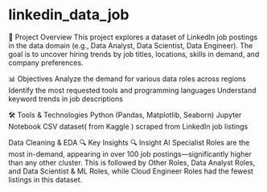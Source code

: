 # linkedin_data_job
📌 Project Overview
This project explores a dataset of LinkedIn job postings in the data domain (e.g., Data Analyst, Data Scientist, Data Engineer). The goal is to uncover hiring trends by job titles, locations, skills in demand, and company preferences.

📊 Objectives
Analyze the demand for various data roles across regions
Identify the most requested tools and programming languages
Understand keyword trends in job descriptions

🛠️ Tools & Technologies
Python (Pandas, Matplotlib, Seaborn)
Jupyter Notebook
CSV dataset( from Kaggle ) scraped from LinkedIn job listings

Data Cleaning & EDA
🔍 Key Insights
🔍 Insight
AI Specialist Roles are the most in-demand, appearing in over 100 job postings—significantly higher than any other cluster.
This is followed by Other Roles, Data Analyst Roles, and Data Scientist & ML Roles, while Cloud Engineer Roles had the fewest listings in this dataset.


